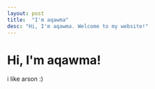 ```yaml
---
layout: post
title:  "I'm aqawma"
desc: "Hi, I'm aqawma. Welcome to my website!"
---
```


<head>
<link rel="shortcut icon" type="image/png" href="favicon.png?">
</head>

# Hi, I'm aqawma!
i like arson :)
